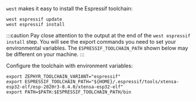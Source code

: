 `west` makes it easy to install the Espressif toolchain:

```
west espressif update
west espressif install
```

:::caution
Pay close attention to the output at the end of the `west espressif install`
step. You will see the export commands you need to set your environmental
variables. The `ESPRESSIF_TOOLCHAIN_PATH` shown below may be different on your
machine.
:::

Configure the toolchain with environment variables:

```
export ZEPHYR_TOOLCHAIN_VARIANT="espressif"
export ESPRESSIF_TOOLCHAIN_PATH="${HOME}/.espressif/tools/xtensa-esp32-elf/esp-2020r3-8.4.0/xtensa-esp32-elf"
export PATH=$PATH:$ESPRESSIF_TOOLCHAIN_PATH/bin
```
